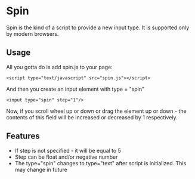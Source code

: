 Spin
===
Spin is the kind of a script to provide a new input type. It is supported only by modern browsers.

Usage
---

All you gotta do is add spin.js to your page:

    <script type="text/javascript" src="spin.js"></script>

And then you create an input element with type = "spin"

    <input type="spin" step="1"/>

Now, if you scroll wheel up or down or drag the element up or down - the contents of this field will be increased or
decreased by 1 respectively.

Features
---
 - If step is not specified - it will be equal to 5
 - Step can be float and/or negative number
 - The type="spin" changes to type="text" after script is initialized. This may change in future